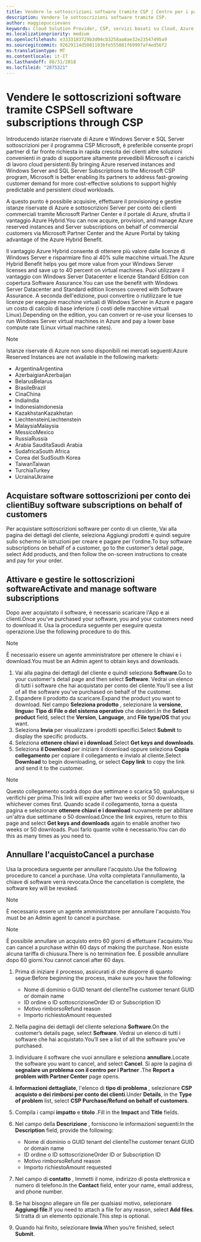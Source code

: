 ```yaml
---
title: Vendere le sottoscrizioni software tramite CSP | Centro per i partner
description: Vendere le sottoscrizioni software tramite CSP.
author: maggiepuccievans
keywords: Cloud Solution Provider, CSP, servizi basati su Cloud, Azure, istanze riservate di Azure, Windows Server, SQL Server, le sottoscrizioni software
ms.localizationpriority: medium
ms.openlocfilehash: e3333183729b3d04cb3258aa8ae32e23547495a9
ms.sourcegitcommit: 92629114d5081103bfe555081f69997af4ed56f2
ms.translationtype: MT
ms.contentlocale: it-IT
ms.lasthandoff: 08/31/2018
ms.locfileid: "2875321"
---
```

# <a name="sell-software-subscriptions-through-csp"></a><span data-ttu-id="9f749-104">Vendere le sottoscrizioni software tramite CSP</span><span class="sxs-lookup"><span data-stu-id="9f749-104">Sell software subscriptions through CSP</span></span>

<span data-ttu-id="9f749-105">Introducendo istanze riservate di Azure e Windows Server e SQL Server sottoscrizioni per il programma CSP Microsoft, è preferibile consente propri partner di far fronte richiesta in rapida crescita dei clienti altre soluzioni convenienti in grado di supportare altamente prevedibili Microsoft e i carichi di lavoro cloud persistenti.</span><span class="sxs-lookup"><span data-stu-id="9f749-105">By bringing Azure reserved instances and Windows Server and SQL Server Subscriptions to the Microsoft CSP program, Microsoft is better enabling its partners to address fast-growing customer demand for more cost-effective solutions to support highly predictable and persistent cloud workloads.</span></span> 

<span data-ttu-id="9f749-106">A questo punto è possibile acquisire, effettuare il provisioning e gestire istanze riservate di Azure e sottoscrizioni Server per conto dei clienti commerciali tramite Microsoft Partner Center e il portale di Azure, sfrutta il vantaggio Azure Hybrid.</span><span class="sxs-lookup"><span data-stu-id="9f749-106">You can now acquire, provision, and manage Azure reserved instances and Server subscriptions on behalf of commercial customers via Microsoft Partner Center and the Azure Portal by taking advantage of the Azure Hybrid Benefit.</span></span> 

<span data-ttu-id="9f749-107">Il vantaggio Azure Hybrid consente di ottenere più valore dalle licenze di Windows Server e risparmiare fino al 40% sulle macchine virtuali.</span><span class="sxs-lookup"><span data-stu-id="9f749-107">The Azure Hybrid Benefit helps you get more value from your Windows Server licenses and save up to 40 percent on virtual machines.</span></span> <span data-ttu-id="9f749-108">Puoi utilizzare il vantaggio con Windows Server Datacenter e licenze Standard Edition con copertura Software Assurance.</span><span class="sxs-lookup"><span data-stu-id="9f749-108">You can use the benefit with Windows Server Datacenter and Standard edition licenses covered with Software Assurance.</span></span> <span data-ttu-id="9f749-109">A seconda dell'edizione, puoi convertire o riutilizzare le tue licenze per eseguire macchine virtuali di Windows Server in Azure e pagare un costo di calcolo di base inferiore (i costi delle macchine virtuali Linux).</span><span class="sxs-lookup"><span data-stu-id="9f749-109">Depending on the edition, you can convert or re-use your licenses to run Windows Server virtual machines in Azure and pay a lower base compute rate (Linux virtual machine rates).</span></span>

> [!NOTE]  
> <span data-ttu-id="9f749-110">Istanze riservate di Azure non sono disponibili nei mercati seguenti:</span><span class="sxs-lookup"><span data-stu-id="9f749-110">Azure Reserved Instances are not available in the following markets:</span></span>  
> * <span data-ttu-id="9f749-111">Argentina</span><span class="sxs-lookup"><span data-stu-id="9f749-111">Argentina</span></span>
> * <span data-ttu-id="9f749-112">Azerbaigian</span><span class="sxs-lookup"><span data-stu-id="9f749-112">Azerbaijan</span></span>
> * <span data-ttu-id="9f749-113">Belarus</span><span class="sxs-lookup"><span data-stu-id="9f749-113">Belarus</span></span>
> * <span data-ttu-id="9f749-114">Brasile</span><span class="sxs-lookup"><span data-stu-id="9f749-114">Brazil</span></span>
> * <span data-ttu-id="9f749-115">Cina</span><span class="sxs-lookup"><span data-stu-id="9f749-115">China</span></span>
> * <span data-ttu-id="9f749-116">India</span><span class="sxs-lookup"><span data-stu-id="9f749-116">India</span></span>
> * <span data-ttu-id="9f749-117">Indonesia</span><span class="sxs-lookup"><span data-stu-id="9f749-117">Indonesia</span></span>
> * <span data-ttu-id="9f749-118">Kazakhstan</span><span class="sxs-lookup"><span data-stu-id="9f749-118">Kazakhstan</span></span>
> * <span data-ttu-id="9f749-119">Liechtenstein</span><span class="sxs-lookup"><span data-stu-id="9f749-119">Liechtenstein</span></span>
> * <span data-ttu-id="9f749-120">Malaysia</span><span class="sxs-lookup"><span data-stu-id="9f749-120">Malaysia</span></span>
> * <span data-ttu-id="9f749-121">Messico</span><span class="sxs-lookup"><span data-stu-id="9f749-121">Mexico</span></span>
> * <span data-ttu-id="9f749-122">Russia</span><span class="sxs-lookup"><span data-stu-id="9f749-122">Russia</span></span>
> * <span data-ttu-id="9f749-123">Arabia Saudita</span><span class="sxs-lookup"><span data-stu-id="9f749-123">Saudi Arabia</span></span>
> * <span data-ttu-id="9f749-124">Sudafrica</span><span class="sxs-lookup"><span data-stu-id="9f749-124">South Africa</span></span>
> * <span data-ttu-id="9f749-125">Corea del Sud</span><span class="sxs-lookup"><span data-stu-id="9f749-125">South Korea</span></span>
> * <span data-ttu-id="9f749-126">Taiwan</span><span class="sxs-lookup"><span data-stu-id="9f749-126">Taiwan</span></span>
> * <span data-ttu-id="9f749-127">Turchia</span><span class="sxs-lookup"><span data-stu-id="9f749-127">Turkey</span></span>
> * <span data-ttu-id="9f749-128">Ucraina</span><span class="sxs-lookup"><span data-stu-id="9f749-128">Ukraine</span></span>

## <a name="buy-software-subscriptions-on-behalf-of-customers"></a><span data-ttu-id="9f749-129">Acquistare software sottoscrizioni per conto dei clienti</span><span class="sxs-lookup"><span data-stu-id="9f749-129">Buy software subscriptions on behalf of customers</span></span>

<span data-ttu-id="9f749-130">Per acquistare sottoscrizioni software per conto di un cliente, Vai alla pagina dei dettagli del cliente, seleziona Aggiungi prodotti e quindi seguire sullo schermo le istruzioni per creare e pagare per l'ordine.</span><span class="sxs-lookup"><span data-stu-id="9f749-130">To buy software subscriptions on behalf of a customer, go to the customer's detail page, select Add products, and then follow the on-screen instructions to create and pay for your order.</span></span>

## <a name="activate-and-manage-software-subscriptions"></a><span data-ttu-id="9f749-131">Attivare e gestire le sottoscrizioni software</span><span class="sxs-lookup"><span data-stu-id="9f749-131">Activate and manage software subscriptions</span></span>

<span data-ttu-id="9f749-132">Dopo aver acquistato il software, è necessario scaricare l'App e ai clienti.</span><span class="sxs-lookup"><span data-stu-id="9f749-132">Once you’ve purchased your software, you and your customers need to download it.</span></span> <span data-ttu-id="9f749-133">Usa la procedura seguente per eseguire questa operazione.</span><span class="sxs-lookup"><span data-stu-id="9f749-133">Use the following procedure to do this.</span></span> 

>[!NOTE]
><span data-ttu-id="9f749-134">È necessario essere un agente amministratore per ottenere le chiavi e i download.</span><span class="sxs-lookup"><span data-stu-id="9f749-134">You must be an Admin agent to obtain keys and downloads.</span></span> 

1. <span data-ttu-id="9f749-135">Vai alla pagina dei dettagli del cliente e quindi seleziona **Software**.</span><span class="sxs-lookup"><span data-stu-id="9f749-135">Go to your customer's detail page and then select **Software**.</span></span> <span data-ttu-id="9f749-136">Vedrai un elenco di tutti i software che hai acquistato per conto del cliente.</span><span class="sxs-lookup"><span data-stu-id="9f749-136">You’ll see a list of all the software you’ve purchased on behalf of the customer.</span></span> 
2.  <span data-ttu-id="9f749-137">Espandere il prodotto da scaricare.</span><span class="sxs-lookup"><span data-stu-id="9f749-137">Expand the product you want to download.</span></span> <span data-ttu-id="9f749-138">Nel campo **Seleziona prodotto** , selezionare la **versione**, **lingua**e **Tipo di File o del sistema operativo** che desideri.</span><span class="sxs-lookup"><span data-stu-id="9f749-138">In the **Select product** field, select the **Version**, **Language**, and **File type/OS** that you want.</span></span> 
3.  <span data-ttu-id="9f749-139">Seleziona **Invia** per visualizzare i prodotti specifici.</span><span class="sxs-lookup"><span data-stu-id="9f749-139">Select **Submit** to display the specific products.</span></span> 
4.  <span data-ttu-id="9f749-140">Seleziona **ottenere chiavi e i download**.</span><span class="sxs-lookup"><span data-stu-id="9f749-140">Select **Get keys and downloads**.</span></span> 
5.  <span data-ttu-id="9f749-141">Seleziona **il Download** per iniziare il download oppure seleziona **Copia collegamento** per copiare il collegamento e invialo al cliente.</span><span class="sxs-lookup"><span data-stu-id="9f749-141">Select **Download** to begin downloading, or select **Copy link** to copy the link and send it to the customer.</span></span> 

>[!NOTE]
><span data-ttu-id="9f749-142">Questo collegamento scadrà dopo due settimane o scarica 50, qualunque si verifichi per prima.</span><span class="sxs-lookup"><span data-stu-id="9f749-142">This link will expire after two weeks or 50 downloads, whichever comes first.</span></span> <span data-ttu-id="9f749-143">Quando scade il collegamento, torna a questa pagina e selezionare **ottenere chiavi e i download** nuovamente per abilitare un'altra due settimane o 50 download.</span><span class="sxs-lookup"><span data-stu-id="9f749-143">Once the link expires, return to this page and select **Get keys and downloads** again to enable another two weeks or 50 downloads.</span></span> <span data-ttu-id="9f749-144">Puoi farlo quante volte è necessario.</span><span class="sxs-lookup"><span data-stu-id="9f749-144">You can do this as many times as you need to.</span></span> 


## <a name="cancel-a-purchase"></a><span data-ttu-id="9f749-145">Annullare l'acquisto</span><span class="sxs-lookup"><span data-stu-id="9f749-145">Cancel a purchase</span></span>
<span data-ttu-id="9f749-146">Usa la procedura seguente per annullare l'acquisto.</span><span class="sxs-lookup"><span data-stu-id="9f749-146">Use the following procedure to cancel a purchase.</span></span> <span data-ttu-id="9f749-147">Una volta completata l'annullamento, la chiave di software verrà revocata.</span><span class="sxs-lookup"><span data-stu-id="9f749-147">Once the cancellation is complete, the software key will be revoked.</span></span> 

>[!NOTE]
><span data-ttu-id="9f749-148">È necessario essere un agente amministratore per annullare l'acquisto.</span><span class="sxs-lookup"><span data-stu-id="9f749-148">You must be an Admin agent to cancel a purchase.</span></span> 

>[!NOTE]
><span data-ttu-id="9f749-149">È possibile annullare un acquisto entro 60 giorni di effettuare l'acquisto.</span><span class="sxs-lookup"><span data-stu-id="9f749-149">You can cancel a purchase within 60 days of making the purchase.</span></span> <span data-ttu-id="9f749-150">Non esiste alcuna tariffa di chiusura.</span><span class="sxs-lookup"><span data-stu-id="9f749-150">There is no termination fee.</span></span> <span data-ttu-id="9f749-151">È possibile annullare dopo 60 giorni.</span><span class="sxs-lookup"><span data-stu-id="9f749-151">You cannot cancel after 60 days.</span></span> 

1.  <span data-ttu-id="9f749-152">Prima di iniziare il processo, assicurati di che disporre di quanto segue:</span><span class="sxs-lookup"><span data-stu-id="9f749-152">Before beginning the process, make sure you have the following:</span></span> 
    -   <span data-ttu-id="9f749-153">Nome di dominio o GUID tenant del cliente</span><span class="sxs-lookup"><span data-stu-id="9f749-153">The customer tenant GUID or domain name</span></span>
    -   <span data-ttu-id="9f749-154">ID ordine o ID sottoscrizione</span><span class="sxs-lookup"><span data-stu-id="9f749-154">Order ID or Subscription ID</span></span>
    -   <span data-ttu-id="9f749-155">Motivo rimborso</span><span class="sxs-lookup"><span data-stu-id="9f749-155">Refund reason</span></span>
    -   <span data-ttu-id="9f749-156">Importo richiesto</span><span class="sxs-lookup"><span data-stu-id="9f749-156">Amount requested</span></span>

2.  <span data-ttu-id="9f749-157">Nella pagina dei dettagli del cliente seleziona **Software**.</span><span class="sxs-lookup"><span data-stu-id="9f749-157">On the customer’s details page, select **Software**.</span></span> <span data-ttu-id="9f749-158">Vedrai un elenco di tutti i software che hai acquistato.</span><span class="sxs-lookup"><span data-stu-id="9f749-158">You’ll see a list of all the software you’ve purchased.</span></span> 

3.  <span data-ttu-id="9f749-159">Individuare il software che vuoi annullare e seleziona **annullare**.</span><span class="sxs-lookup"><span data-stu-id="9f749-159">Locate the software you want to cancel, and select **Cancel**.</span></span> <span data-ttu-id="9f749-160">Si apre la pagina di **segnalare un problema con il centro per i Partner** .</span><span class="sxs-lookup"><span data-stu-id="9f749-160">The **Report a problem with Partner Center** page opens.</span></span> 

4.  <span data-ttu-id="9f749-161">**Informazioni dettagliate**, l'elenco di **tipo di problema** , selezionare **CSP acquisto o dei rimborsi per conto dei clienti**.</span><span class="sxs-lookup"><span data-stu-id="9f749-161">Under **Details**, in the **Type of problem** list, select **CSP Purchase/Refund on behalf of customers**.</span></span>

5.  <span data-ttu-id="9f749-162">Compila i campi **impatto** e **titolo** .</span><span class="sxs-lookup"><span data-stu-id="9f749-162">Fill in the **Impact** and **Title** fields.</span></span> 

6.  <span data-ttu-id="9f749-163">Nel campo della **Descrizione** , forniscono le informazioni seguenti:</span><span class="sxs-lookup"><span data-stu-id="9f749-163">In the **Description** field, provide the following:</span></span> 
    -   <span data-ttu-id="9f749-164">Nome di dominio o GUID tenant del cliente</span><span class="sxs-lookup"><span data-stu-id="9f749-164">The customer tenant GUID or domain name</span></span>
    -   <span data-ttu-id="9f749-165">ID ordine o ID sottoscrizione</span><span class="sxs-lookup"><span data-stu-id="9f749-165">Order ID or Subscription ID</span></span>
    -   <span data-ttu-id="9f749-166">Motivo rimborso</span><span class="sxs-lookup"><span data-stu-id="9f749-166">Refund reason</span></span>
    -   <span data-ttu-id="9f749-167">Importo richiesto</span><span class="sxs-lookup"><span data-stu-id="9f749-167">Amount requested</span></span>

7.  <span data-ttu-id="9f749-168">Nel campo di **contatto** , Immetti il nome, indirizzo di posta elettronica e numero di telefono.</span><span class="sxs-lookup"><span data-stu-id="9f749-168">In the **Contact** field, enter your name, email address, and phone number.</span></span> 

8.  <span data-ttu-id="9f749-169">Se hai bisogno allegare un file per qualsiasi motivo, selezionare **Aggiungi file**.</span><span class="sxs-lookup"><span data-stu-id="9f749-169">If you need to attach a file for any reason, select **Add files**.</span></span> <span data-ttu-id="9f749-170">Si tratta di un elemento opzionale.</span><span class="sxs-lookup"><span data-stu-id="9f749-170">This step is optional.</span></span> 

9.  <span data-ttu-id="9f749-171">Quando hai finito, selezionare **Invia**.</span><span class="sxs-lookup"><span data-stu-id="9f749-171">When you’re finished, select **Submit**.</span></span>
